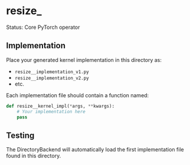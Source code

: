 # resize_

Status: Core PyTorch operator

## Implementation

Place your generated kernel implementation in this directory as:
- `resize__implementation_v1.py`
- `resize__implementation_v2.py`
- etc.

Each implementation file should contain a function named:
```python
def resize__kernel_impl(*args, **kwargs):
    # Your implementation here
    pass
```

## Testing

The DirectoryBackend will automatically load the first implementation file found in this directory.
